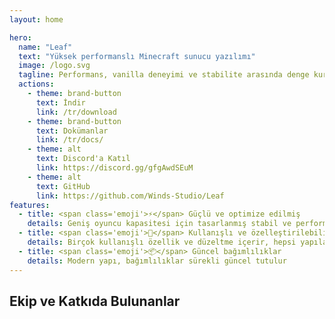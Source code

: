 ```yaml
---
layout: home

hero:
  name: "Leaf"
  text: "Yüksek performanslı Minecraft sunucu yazılımı"
  image: /logo.svg
  tagline: Performans, vanilla deneyimi ve stabilite arasında denge kuran bir Paper fork'u
  actions:
    - theme: brand-button
      text: İndir
      link: /tr/download
    - theme: brand-button
      text: Dokümanlar
      link: /tr/docs/
    - theme: alt
      text: Discord'a Katıl
      link: https://discord.gg/gfgAwdSEuM
    - theme: alt
      text: GitHub
      link: https://github.com/Winds-Studio/Leaf
features:
  - title: <span class='emoji'>⚡</span> Güçlü ve optimize edilmiş
    details: Geniş oyuncu kapasitesi için tasarlanmış stabil ve performanslı bir yapı
  - title: <span class='emoji'>🧬</span> Kullanışlı ve özelleştirilebilir
    details: Birçok kullanışlı özellik ve düzeltme içerir, hepsi yapılandırma dosyalarından ayarlanabilir
  - title: <span class='emoji'>📦</span> Güncel bağımlılıklar
    details: Modern yapı, bağımlılıklar sürekli güncel tutulur
---
```


<script setup>
import Contributors from '../../.vitepress/theme/components/Contributors.vue'
</script>

## Ekip ve Katkıda Bulunanlar

<Suspense>
    <Contributors />
</Suspense>